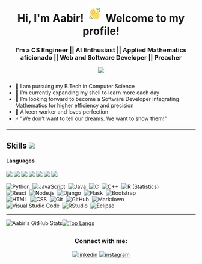 <h1 align="center">Hi, I'm Aabir! <img src="https://raw.githubusercontent.com/aabir13/aabir13/master/wave.gif" 
         alt="Waving hand animated gif"
         height="45"
         width="45" /> 
Welcome to my profile!</h1>

<h3 align="center">I'm a CS Engineer || AI Enthusiast || Applied Mathematics aficionado || Web and Software Developer || Preacher</h3>
<p align="center"> 
	<p align="center"> <img src="https://komarev.com/ghpvc/?username=aabir13&label=visitors&color=0e75b6&style=flat" /> </p>
</p>

### 

- 🔭 I am pursuing my B.Tech in Computer Science
- 🌱 I’m currently expanding my shell to learn more each day
- 👯 I’m looking forward to become a Software Developer integrating Mathematics for higher efficiency and precision
- 🥅 A keen worker and loves perfection
- ⚡ "We don't want to tell our dreams. We want to show them!"

---

## Skills <img src="https://media.giphy.com/media/iY8CRBdQXODJSCERIr/giphy.gif" width="30px">&nbsp;
<h4> Languages </h4>
<span> 
	<img src="https://img.shields.io/badge/Java-ED8B00?style=for-the-badge&logo=java&logoColor=white">
	<img src="https://img.shields.io/badge/Python-2C8EBB?style=for-the-badge&logo=python&logoColor=white">
	<img src="https://img.shields.io/badge/JavaScript-F7DF1E?style=for-the-badge&logo=javascript&logoColor=black">
	<img src="https://img.shields.io/badge/R-05122A?style=for-the-badge&logo=R&logoColor=white">
	<img src="https://img.shields.io/badge/C%2B%2B-00599C?style=for-the-badge&logo=c%2B%2B&logoColor=white">
	<img src="https://img.shields.io/badge/HTML5-E34F26?style=for-the-badge&logo=html5&logoColor=white">
	<img src="https://img.shields.io/badge/CSS3-1572B6?style=for-the-badge&logo=css3&logoColor=white">
</span>

![Python](https://img.shields.io/badge/-Python-05122A?style=flat&logo=python)&nbsp;
![JavaScript](https://img.shields.io/badge/-JavaScript-05122A?style=flat&logo=javascript)&nbsp;
![Java](https://img.shields.io/badge/-Java-05122A?style=flat&logo=Java&logoColor=FFA518)&nbsp;
![C](https://img.shields.io/badge/-C-05122A?style=flat&logo=C&logoColor=A8B9CC)&nbsp;
![C++](https://img.shields.io/badge/-C++-05122A?style=flat&logo=C%2B%2B&logoColor=00599C)&nbsp;
![R (Statistics)](https://img.shields.io/badge/-R-05122A?style=flat&logo=R&logoColor=276DC3)\
![React](https://img.shields.io/badge/-React-05122A?style=flat&logo=react)&nbsp;
![Node.js](https://img.shields.io/badge/-Node.js-05122A?style=flat&logo=node.js)&nbsp;
![Django](https://img.shields.io/badge/-Django-05122A?style=flat&logo=django&logoColor=092E20)&nbsp;
![Flask](https://img.shields.io/badge/-Flask-05122A?style=flat&logo=flask)&nbsp;
![Bootstrap](https://img.shields.io/badge/-Bootstrap-05122A?style=flat&logo=bootstrap&logoColor=563D7C)\
![HTML](https://img.shields.io/badge/-HTML-05122A?style=flat&logo=HTML5)&nbsp;
![CSS](https://img.shields.io/badge/-CSS-05122A?style=flat&logo=CSS3&logoColor=1572B6)&nbsp;
![Git](https://img.shields.io/badge/-Git-05122A?style=flat&logo=git)&nbsp;
![GitHub](https://img.shields.io/badge/-GitHub-05122A?style=flat&logo=github)&nbsp;
![Markdown](https://img.shields.io/badge/-Markdown-05122A?style=flat&logo=markdown)\
![Visual Studio Code](https://img.shields.io/badge/-Visual%20Studio%20Code-05122A?style=flat&logo=visual-studio-code&logoColor=007ACC)&nbsp;
![RStudio](https://img.shields.io/badge/-RStudio-05122A?style=flat&logo=rstudio)&nbsp;
![Eclipse](https://img.shields.io/badge/-Eclipse-05122A?style=flat&logo=eclipse-ide&logoColor=2C2255)

---

<img align="left" alt="Aabir's GitHub Stats" src="https://github-readme-stats.vercel.app/api?username=aabir13&show_icons=true&theme=radical" />

[![Top Langs](https://github-readme-stats.vercel.app/api/top-langs/?username=aabir13&layout=compact)](https://github.com/aabir13)

##
<h3 align="center">Connect with me:</h3>
<p align="center">
    <a href="https://www.linkedin.com/in/aabir-datta-0115821b1" target="blank"><img align="center"
            src="https://cdn.iconscout.com/icon/free/png-64/linkedin-208-916919.png" alt="linkedin" height="40"
            width="40" /></a>
    <a href="https://www.instagram.com/aabir.13/" target="blank"><img align="center"
            src="https://cdn.iconscout.com/icon/free/png-64/instagram-216-721958.png" alt="instagram" height="40"
            width="40" /></a>
</p>

[website]: https://github.com/aabir13
[course]: #
[twitter]: https://twitter.com/aabir_13
[youtube]: https://www.youtube.com/channel/UCV-PKFCUwN3uBRPHVYQpzrQ
[instagram]: https://www.instagram.com/aabir.13/
[linkedin]: https://www.linkedin.com/in/aabir-datta-0115821b1
[webdevplaylist]: https://www.linkedin.com/in/aabir-datta-0115821b1
[jsplaylist]: https://www.linkedin.com/in/aabir-datta-0115821b1
